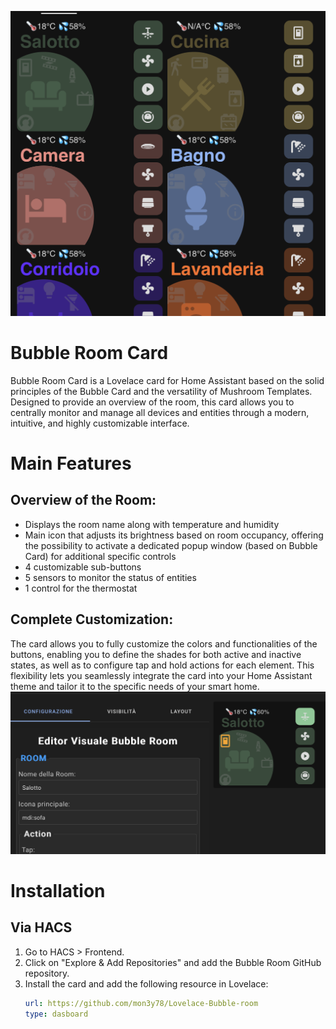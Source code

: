 ![Bubble Room](img/bubble-room.png)
# Bubble Room Card
Bubble Room Card is a Lovelace card for Home Assistant based on the solid principles of the Bubble Card and the versatility of Mushroom Templates. Designed to provide an overview of the room, this card allows you to centrally monitor and manage all devices and entities through a modern, intuitive, and highly customizable interface.

# Main Features
## Overview of the Room:
- Displays the room name along with temperature and humidity
- Main icon that adjusts its brightness based on room occupancy, offering the possibility to activate a dedicated popup window (based on Bubble Card) for additional specific controls
- 4 customizable sub-buttons
- 5 sensors to monitor the status of entities
- 1 control for the thermostat
## Complete Customization:
The card allows you to fully customize the colors and functionalities of the buttons, enabling you to define the shades for both active and inactive states, as well as to configure tap and hold actions for each element. This flexibility lets you seamlessly integrate the card into your Home Assistant theme and tailor it to the specific needs of your smart home.
![Bubble Room](img/bubble-room3.png)

# Installation
## Via HACS
1. Go to HACS > Frontend.
2. Click on "Explore & Add Repositories" and add the Bubble Room GitHub repository.
3. Install the card and add the following resource in Lovelace:
     ```yaml
   url: https://github.com/mon3y78/Lovelace-Bubble-room
   type: dasboard

